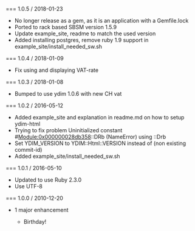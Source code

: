 === 1.0.5 / 2018-01-23

* No longer release as a gem, as it is an application with a Gemfile.lock
* Ported to rack based SBSM version 1.5.9
* Update example_site, readme to match the used version
* Added installing postgres, remove ruby 1.9 support in example_site/install_needed_sw.sh

=== 1.0.4 / 2018-01-09

* Fix using and displaying VAT-rate

=== 1.0.3 / 2018-01-08

* Bumped to use ydim 1.0.6 with new CH vat

=== 1.0.2 / 2016-05-12

* Added example_site and explanation in readme.md on how to setup ydim-html
* Trying to fix problem Uninitialized constant #<Module:0x000000028db358>::DRb (NameError) using ::Drb
* Set YDIM_VERSION to YDIM::Html::VERSION instead of (non existing commit-id)
* Added example_site/install_needed_sw.sh

=== 1.0.1 / 2016-05-10

* Updated to use Ruby 2.3.0
* Use UTF-8

=== 1.0.0 / 2010-12-20

* 1 major enhancement

  * Birthday!

